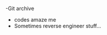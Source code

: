 -Git archive
- codes amaze me
- Sometimes reverse engineer stuff...
<!---
Qvd66/Qvd66 is a ✨ special ✨ repository because its `README.md` (this file) appears on your GitHub profile.
You can click the Preview link to take a look at your changes.
--->
